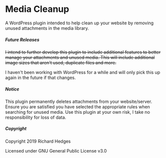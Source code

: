 # Media Cleanup

A WordPress plugin intended to help clean up your website by removing unused attachments in the media library.

##### Future Releases

~~I intend to further develop this plugin to include additional features to better manage your attachments and unused media. This will include additional image sizes that aren't used, duplicate files and more.~~

I haven't been working with WordPress for a while and will only pick this up again in the future if that changes.

##### Notice

This plugin permanently deletes attachments from your website/server. Ensure you are satisfied you have selected the appropriate rules when searching for unused media. Use this plugin at your own risk, I take no responsibility for loss of data.

##### Copyright

Copyright 2019 Richard Hedges

Licensed under GNU General Public License v3.0
